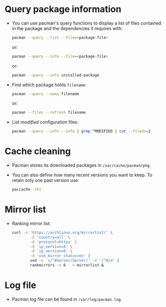# Query package information

- You can use pacman's query functions to display a list of files contained in
  the package and the dependencies it requires with:

  ```bash
  pacman --query --list --file=<package-file>
  ```

  or:

  ```bash
  pacman --query --info --file=<package-file>
  ```

  or:


  ```bash
  pacman --query --info installed-package
  ```

- Find which package holds `filename`:

  ```bash
  pacman --query --owns filename
  ```

  or:


  ```bash
  pacman --files --refresh filename
  `````

- List *modified* configuration files:

  ```bash
  pacman --query --info --info | grep ^MODIFIED | cut --fileds=2
  `````

# Cache cleaning

- Pacman stores its downloaded packages in `/var/cache/pacman/pkg`.

- You can also define how many recent versions you want to keep. To retain only
  one past version use:

  ```bash
  paccache -rk1
  ```

# Mirror list

- Ranking mirror list:

  ```bash
  curl -s 'https://archlinux.org/mirrorlist/' \
          -d 'country=all' \
          -d 'protocol=https' \
          -d 'ip_version=4' \
          -d 'ip_version=6' \
          -d 'use_mirror_status=on' |
          sed -e 's/^#Server/Server/' -e '/^#/d' |
          rankmirrors -n 6 - > mirrorlist &
  ```

# Log file

- Pacman log file can be found in `/var/log/pacman.log`.

